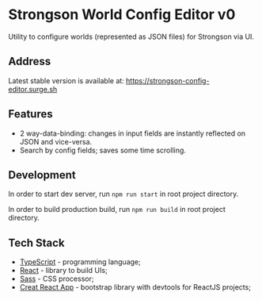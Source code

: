 # Strongson World Config Editor v0

Utility to configure worlds (represented as JSON files) for Strongson via UI.

## Address
Latest stable version is available at: https://strongson-config-editor.surge.sh

## Features
* 2 way-data-binding: changes in input fields are instantly reflected on JSON and vice-versa.
* Search by config fields; saves some time scrolling.

## Development
In order to start dev server, run `npm run start` in root project directory.

In order to build production build, run `npm run build` in root project directory.

## Tech Stack

* [TypeScript](https://www.typescriptlang.org/) - programming language;
* [React](https://reactjs.org/) - library to build UIs;
* [Sass](https://sass-lang.com/) - CSS processor;
* [Creat React App](https://create-react-app.dev) - bootstrap library with devtools for ReactJS projects;
